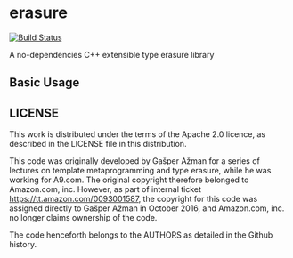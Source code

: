 erasure
=======

[![Build Status](https://travis-ci.org/atomgalaxy/liberasure.svg?branch=master)](https://travis-ci.org/atomgalaxy/liberasure)

A no-dependencies C++ extensible type erasure library

Basic Usage
-----------




LICENSE
-------

This work is distributed under the terms of the Apache 2.0 licence, as described
in the LICENSE file in this distribution.

This code was originally developed by Gašper Ažman for a series of lectures on
template metaprogramming and type erasure, while he was working for A9.com. The
original copyright therefore belonged to Amazon.com, inc. However, as part of
internal ticket https://tt.amazon.com/0093001587, the copyright for this code
was assigned directly to Gašper Ažman in October 2016, and Amazon.com, inc. no
longer claims ownership of the code.

The code henceforth belongs to the AUTHORS as detailed in the Github
history.
